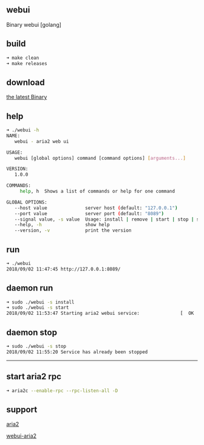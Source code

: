 ## webui

Binary webui [golang]

## build

~~~bash
➜ make clean
➜ make releases
~~~

## download

[the latest Binary](https://github.com/hyxf/webui/releases/latest)

## help

~~~bash
➜ ./webui -h
NAME:
   webui - aria2 web ui

USAGE:
   webui [global options] command [command options] [arguments...]

VERSION:
   1.0.0

COMMANDS:
     help, h  Shows a list of commands or help for one command

GLOBAL OPTIONS:
   --host value              server host (default: "127.0.0.1")
   --port value              server port (default: "8089")
   --signal value, -s value  Usage: install | remove | start | stop | status
   --help, -h                show help
   --version, -v             print the version
~~~

## run

~~~bash
➜ ./webui
2018/09/02 11:47:45 http://127.0.0.1:8089/
~~~

## daemon run

~~~bash
➜ sudo ./webui -s install
➜ sudo ./webui -s start
2018/09/02 11:53:47 Starting aria2 webui service:				[  OK  ]
~~~

## daemon stop

~~~bash
➜ sudo ./webui -s stop
2018/09/02 11:55:20 Service has already been stopped
~~~

---------------------------------------------------------

## start aria2 rpc

~~~bash
➜ aria2c --enable-rpc --rpc-listen-all -D
~~~

## support

[aria2](https://github.com/aria2/aria2)

[webui-aria2](https://github.com/ziahamza/webui-aria2)



